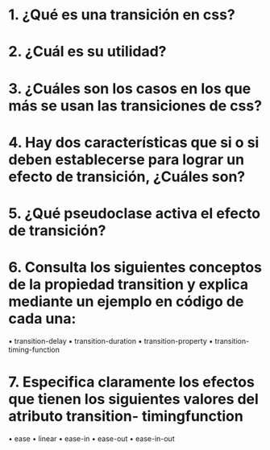 # 1. ¿Qué es una transición en css?
# 2. ¿Cuál es su utilidad?
# 3. ¿Cuáles son los casos en los que más se usan las transiciones de css?
# 4. Hay dos características que si o si deben establecerse para lograr un efecto de transición, ¿Cuáles son?
# 5. ¿Qué pseudoclase activa el efecto de transición?
# 6. Consulta los siguientes conceptos de la propiedad transition y explica mediante un ejemplo en código de cada una:

▪ transition-delay
▪ transition-duration
▪ transition-property
▪ transition-timing-function

# 7. Especifica claramente los efectos que tienen los siguientes valores del atributo transition- timingfunction

• ease
• linear
• ease-in
• ease-out
• ease-in-out